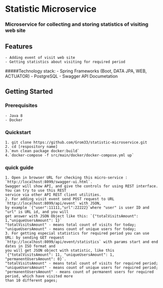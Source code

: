 # **Statistic Microservice**
    
### Microservice for collecting and storing statistics of visiting web site
## Features
    - Adding event of visit web site
    - Getting statistics about visiting for required period
#####Technology stack:
    - Spring Frameworks (Boot, DATA JPA, WEB, ACTUATOR)
    - PostgreSQL
    - Swagger API Documetation  
 ## Getting Started

### Prerequisites
    - Java 8
    - Docker 
### Quickstart
    1. git clone https://github.com/Grom33/statistic-microservice.git 
    2. cd [respository name]
    3.`mvn clean package docker:build`
    4.`docker-compose -f src/main/docker/docker-compose.yml up`
###  quick guide 
    1. Open in browser URL for checking this micro-service : `http://localhost:8099/swagger-ui.html`. 
    Swagger will show API, and give the controls for using REST interface. You can try to use this REST 
    service via other API REST client utilities. 
    2. For adding visit event send POST request to URL `http://localhost:8099/api/event` with JSON, 
    by example `{"user":11111,"url":22222}`where "user" is user ID and "url" is URL id, and you will 
    get answer with JSON Object like this: `{"totalVisitsAmount": 1,"uniqueUsersAmount": 1}`  
    "totalVisitsAmount" - means total count of visits for today; 
    "uniqueUsersAmount" - means count of unique users for today;
    3. For getting especial statistics for required period you can use URL: by sending GET request 
    `http://localhost:8099/api/event/statistics` with params start and end dates in ISO format and 
    you will get JSON object with statistic, like this 
    `{"totalVisitsAmount": 11, "uniqueUsersAmount": 1, "permanentUsersAmount": 0}`. 
    "totalVisitsAmount" - means total count of visits for required period;
    "uniqueUsersAmount" - means count of unique users for required period;
    "permanentUsersAmount" - means count of permanent users for required period, which have visited more 
    than 10 different pages;
 